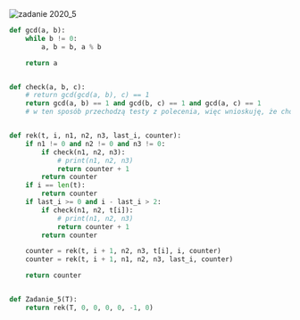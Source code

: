 <picture>
  <source srcset="../../srt/zbior_zadan/2020_5.png" media="(prefers-color-scheme: light)">
  <source srcset="../../srt/zbior_zadan/black_2020_5.png" media="(prefers-color-scheme: dark)">
  <img src="../../srt/zbior_zadan/black_2020_5.png" alt="zadanie 2020_5">
</picture>

```python
def gcd(a, b):
    while b != 0:
        a, b = b, a % b

    return a


def check(a, b, c):
    # return gcd(gcd(a, b), c) == 1
    return gcd(a, b) == 1 and gcd(b, c) == 1 and gcd(a, c) == 1
    # w ten sposób przechodzą testy z polecenia, więc wnioskuję, że chodzi o liczby parami względnie pierwsze


def rek(t, i, n1, n2, n3, last_i, counter):
    if n1 != 0 and n2 != 0 and n3 != 0:
        if check(n1, n2, n3):
            # print(n1, n2, n3)
            return counter + 1
        return counter
    if i == len(t):
        return counter
    if last_i >= 0 and i - last_i > 2:
        if check(n1, n2, t[i]):
            # print(n1, n2, n3)
            return counter + 1
        return counter

    counter = rek(t, i + 1, n2, n3, t[i], i, counter)
    counter = rek(t, i + 1, n1, n2, n3, last_i, counter)

    return counter


def Zadanie_5(T):
    return rek(T, 0, 0, 0, 0, -1, 0)
```